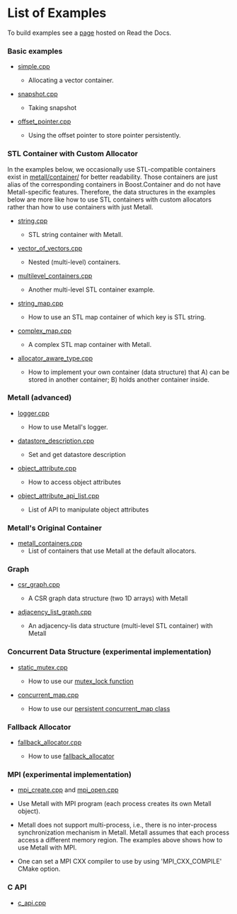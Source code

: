 # List of Examples

To build examples see a [page](https://metall.readthedocs.io/en/latest/advanced_build/cmake/) hosted on Read the Docs.

### Basic examples

* [simple.cpp](simple.cpp)

  * Allocating a vector container.

* [snapshot.cpp](snapshot.cpp)

  * Taking snapshot

* [offset_pointer.cpp](offset_pointer.cpp)

  * Using the offset pointer to store pointer persistently.


### STL Container with Custom Allocator

In the examples below, we occasionally use STL-compatible containers exist in [metall/container/](../include/metall/container/) for better readability.
Those containers are just alias of the corresponding containers in Boost.Container and do not have Metall-specific features.
Therefore, the data structures in the examples below are more like how to use STL containers with custom allocators rather than how to use containers with just Metall.

* [string.cpp](string.cpp)

  * STL string container with Metall.

* [vector_of_vectors.cpp](vector_of_vectors.cpp)

  * Nested (multi-level) containers.

* [multilevel_containers.cpp](multilevel_containers.cpp)

  * Another multi-level STL container example.

* [string_map.cpp](string_map.cpp)

  * How to use an STL map container of which key is STL string.

* [complex_map.cpp](complex_map.cpp)

  * A complex STL map container with Metall.

* [allocator_aware_type.cpp](allocator_aware_type.cpp)

  * How to implement your own container (data structure) that A) can be stored in another container; B) holds another container inside.


### Metall (advanced)

* [logger.cpp](logger.cpp)

  * How to use Metall's logger.

* [datastore_description.cpp](datastore_description.cpp)

  * Set and get datastore description

* [object_attribute.cpp](object_attribute.cpp)

  * How to access object attributes

* [object_attribute_api_list.cpp](object_attribute_api_list.cpp)

  * List of API to manipulate object attributes


### Metall's Original Container

* [metall_containers.cpp](metall_containers.cpp)
  * List of containers that use Metall at the default allocators.
  
### Graph

* [csr_graph.cpp](csr_graph.cpp)
  
    * A CSR graph data structure (two 1D arrays) with Metall

* [adjacency_list_graph.cpp](adjacency_list_graph.cpp)
  
    * An adjacency-lis data structure (multi-level STL container) with Metall


### Concurrent Data Structure (experimental implementation)

* [static_mutex.cpp](static_mutex.cpp)
  
    * How to use our [mutex_lock function](../include/metall/utility/mutex.hpp)

* [concurrent_map.cpp](concurrent_map.cpp)
  
    * How to use our [persistent concurrent_map class](../include/metall/container/concurrent_map.hpp)


### Fallback Allocator

* [fallback_allocator.cpp](fallback_allocator.cpp)

    * How to use [fallback_allocator](../include/metall/container/fallback_allocator.hpp)


### MPI (experimental implementation)

* [mpi_create.cpp](mpi_create.cpp) and [mpi_open.cpp](mpi_open.cpp)

* Use Metall with MPI program (each process creates its own Metall object).

* Metall does not support multi-process, i.e., there is no inter-process synchronization mechanism in Metall. Metall assumes that each process access a different memory region. The examples above shows how to use Metall with MPI.

* One can set a MPI CXX compiler to use by using 'MPI_CXX_COMPILE' CMake option.

### C API

* [c_api.cpp](c_api.c)
